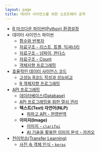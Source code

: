 ```yaml
---
layout: page
title: 데이터 사이언스를 위한 소프트웨어 공학
---
```


- [R 마크다운 파이썬(Python) 환경설정](sw4ds-oop-python-rmarkdown.html)
- 데이터 사이언스 파이썬
    - [함수와 반복자](sw4ds-python-base.html)
    - [자료구조 - 리스트, 튜플, 딕셔너리](sw4ds-python-data-structure.html)
    - [자료구조 - 넘파이, 판다스](sw4ds-python-data-structure-numpy.html)
    - [자료구조 - Count](sw4ds-python-data-structure-count.html)
    - [객체지향 프로그래밍](sw4ds-oop-python.html)
- [효율적인 데이터 사이언스 코드](sw4ds-efficient-code.html)
    - [고성능 R코드 작성과 성능비교](perf-writing-efficient-code.html)
    - [R 객체지향 프로그래밍](sw4ds-oop-in-r.html)
- [API 프로그래밍](sw4ds-api-programming.html)
    - [데이터베이스(Database)](sw4ds-api-programming-database.html)
    - [API 프로그래밍을 위한 열쇠 관리](sw4ds-api-programming-key.html)
    - **텍스트(Text) 자연어(NLP)**
        - [파파고 API - 한영번역](sw4ds-api-papago-translation.html)
    - **이미지(Image)**
        - [이미지 - `clarifai`](sw4ds-api-clarifai.html)   
        - [AI 기술을 활용한 이미지 분석 - 카카오](sw4ds-api-kakao.html)   
- [전이학습(Transfer Learning)](sw4ds-transfer-learning.html)
    - [사진 속 객체 인식 - `keras`](sw4ds-keras-image-object.html)


